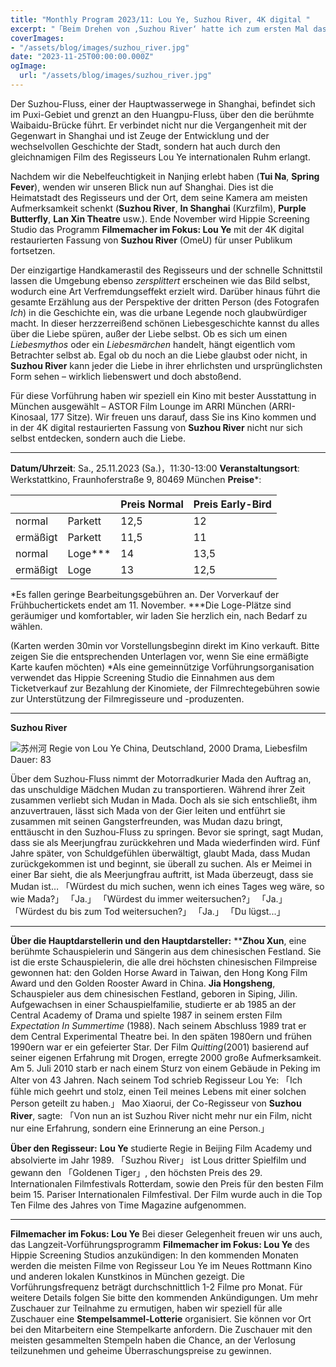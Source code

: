 ```yaml
---
title: "Monthly Program 2023/11: Lou Ye, Suzhou River, 4K digital "
excerpt: "「Beim Drehen von ‚Suzhou River‘ hatte ich zum ersten Mal das Gefühl von Freiheit. Ich konnte alle technischen Probleme und Ausdrucksprobleme vergessen und mich nur auf die Erzählung selbst, nur auf die interessanten Details konzentrieren…」— Lou Ye"
coverImages:
- "/assets/blog/images/suzhou_river.jpg"
date: "2023-11-25T00:00:00.000Z"
ogImage:
  url: "/assets/blog/images/suzhou_river.jpg"
---
```


Der Suzhou-Fluss, einer der Hauptwasserwege in Shanghai, befindet sich im Puxi-Gebiet und grenzt an den Huangpu-Fluss, über den die berühmte Waibaidu-Brücke führt. Er verbindet nicht nur die Vergangenheit mit der Gegenwart in Shanghai und ist Zeuge der Entwicklung und der wechselvollen Geschichte der Stadt, sondern hat auch durch den gleichnamigen Film des Regisseurs Lou Ye internationalen Ruhm erlangt.

Nachdem wir die Nebelfeuchtigkeit in Nanjing erlebt haben (**Tui Na**, **Spring Fever**), wenden wir unseren Blick nun auf Shanghai. Dies ist die Heimatstadt des Regisseurs und der Ort, dem seine Kamera am meisten Aufmerksamkeit schenkt (**Suzhou River**, **In Shanghai** (Kurzfilm), **Purple Butterfly**, **Lan Xin Theatre** usw.). Ende November wird Hippie Screening Studio das Programm **Filmemacher im Fokus: Lou Ye** mit der 4K digital restaurierten Fassung von **Suzhou River** (OmeU) für unser Publikum fortsetzen.

Der einzigartige Handkamerastil des Regisseurs und der schnelle Schnittstil lassen die Umgebung ebenso *zersplittert* erscheinen wie das Bild selbst, wodurch eine Art Verfremdungseffekt erzielt wird. Darüber hinaus führt die gesamte Erzählung aus der Perspektive der dritten Person (des Fotografen *Ich*) in die Geschichte ein, was die urbane Legende noch glaubwürdiger macht. In dieser herzzerreißend schönen Liebesgeschichte kannst du alles über die Liebe spüren, außer der Liebe selbst. Ob es sich um einen *Liebesmythos* oder ein *Liebesmärchen* handelt, hängt eigentlich vom Betrachter selbst ab. Egal ob du noch an die Liebe glaubst oder nicht, in **Suzhou River** kann jeder die Liebe in ihrer ehrlichsten und ursprünglichsten Form sehen – wirklich liebenswert und doch abstoßend.

Für diese Vorführung haben wir speziell ein Kino mit bester Ausstattung in München ausgewählt – ASTOR Film Lounge im ARRI München (ARRI-Kinosaal, 177 Sitze). Wir freuen uns darauf, dass Sie ins Kino kommen und in der 4K digital restaurierten Fassung von **Suzhou River** nicht nur sich selbst entdecken, sondern auch die Liebe.

---

**Datum/Uhrzeit**: Sa., 25.11.2023 (Sa.)，11:30-13:00
**Veranstaltungsort**: Werkstattkino, Fraunhoferstraße 9, 80469 München
**Preise***:

|           |        | Preis Normal| Preis Early-Bird |
| ------------ | --------- | --------- | --------- |
| normal     | Parkett | 12,5                               | 12                        |
| ermäßigt | Parkett | 11,5                               | 11                        |
| normal     | Loge*** | 14                                 | 13,5                      |
| ermäßigt | Loge    | 13                                 | 12,5                      |

*Es fallen geringe Bearbeitungsgebühren an. Der Vorverkauf der Frühbuchertickets endet am 11. November.
***Die Loge-Plätze sind geräumiger und komfortabler, wir laden Sie herzlich ein, nach Bedarf zu wählen.

(Karten werden 30min vor Vorstellungsbeginn direkt im Kino verkauft. Bitte zeigen Sie die entsprechenden Unterlagen vor, wenn Sie eine ermäßigte Karte kaufen möchten)
*Als eine gemeinnützige Vorführungsorganisation verwendet das Hippie Screening Studio die Einnahmen aus dem Ticketverkauf zur Bezahlung der Kinomiete, der Filmrechtegebühren sowie zur Unterstützung der Filmregisseure und -produzenten.

---

**Suzhou River**

![苏州河](/assets/blog/images/suzhou_river_poster.jpg)
Regie von Lou Ye
China, Deutschland, 2000
Drama, Liebesfilm
Dauer: 83

Über dem Suzhou-Fluss nimmt der Motorradkurier Mada den Auftrag an, das unschuldige Mädchen Mudan zu transportieren. Während ihrer Zeit zusammen verliebt sich Mudan in Mada. Doch als sie sich entschließt, ihm anzuvertrauen, lässt sich Mada von der Gier leiten und entführt sie zusammen mit seinen Gangsterfreunden, was Mudan dazu bringt, enttäuscht in den Suzhou-Fluss zu springen. Bevor sie springt, sagt Mudan, dass sie als Meerjungfrau zurückkehren und Mada wiederfinden wird. Fünf Jahre später, von Schuldgefühlen überwältigt, glaubt Mada, dass Mudan zurückgekommen ist und beginnt, sie überall zu suchen. Als er Meimei in einer Bar sieht, die als Meerjungfrau auftritt, ist Mada überzeugt, dass sie Mudan ist…
「Würdest du mich suchen, wenn ich eines Tages weg wäre, so wie Mada?」 「Ja.」
「Würdest du immer weitersuchen?」 「Ja.」
「Würdest du bis zum Tod weitersuchen?」 「Ja.」
「Du lügst...」

---

**Über die Hauptdarstellerin und den Hauptdarsteller:**
****Zhou Xun**, eine berühmte Schauspielerin und Sängerin aus dem chinesischen Festland. Sie ist die erste Schauspielerin, die alle drei höchsten chinesischen Filmpreise gewonnen hat: den Golden Horse Award in Taiwan, den Hong Kong Film Award und den Golden Rooster Award in China.
**Jia Hongsheng**, Schauspieler aus dem chinesischen Festland, geboren in Siping, Jilin. Aufgewachsen in einer Schauspielfamilie, studierte er ab 1985 an der Central Academy of Drama und spielte 1987 in seinem ersten Film *Expectation In Summertime* (1988). Nach seinem Abschluss 1989 trat er dem Central Experimental Theatre bei. In den späten 1980ern und frühen 1990ern war er ein gefeierter Star. Der Film *Quitting*(2001) basierend auf seiner eigenen Erfahrung mit Drogen, erregte 2000 große Aufmerksamkeit. Am 5. Juli 2010 starb er nach einem Sturz von einem Gebäude in Peking im Alter von 43 Jahren. Nach seinem Tod schrieb Regisseur Lou Ye: 「Ich fühle mich geehrt und stolz, einen Teil meines Lebens mit einer solchen Person geteilt zu haben.」 Mao Xiaorui, der Co-Regisseur von **Suzhou River**, sagte: 「Von nun an ist Suzhou River nicht mehr nur ein Film, nicht nur eine Erfahrung, sondern eine Erinnerung an eine Person.」

**Über den Regisseur:**
**Lou Ye** studierte Regie in Beijing Film Academy und absolvierte im Jahr 1989. 「Suzhou River」 ist Lous dritter Spielfilm und gewann den 「Goldenen Tiger」, den höchsten Preis des 29. Internationalen Filmfestivals Rotterdam, sowie den Preis für den besten Film beim 15. Pariser Internationalen Filmfestival. Der Film wurde auch in die Top Ten Filme des Jahres von Time Magazine aufgenommen.

---

**Filmemacher im Fokus: Lou Ye**
Bei dieser Gelegenheit freuen wir uns auch, das Langzeit-Vorführungsprogramm **Filmemacher im Fokus: Lou Ye** des Hippie Screening Studios anzukündigen: In den kommenden Monaten werden die meisten Filme von Regisseur Lou Ye im Neues Rottmann Kino und anderen lokalen Kunstkinos in München gezeigt. Die Vorführungsfrequenz beträgt durchschnittlich 1-2 Filme pro Monat. Für weitere Details folgen Sie bitte den kommenden Ankündigungen.
Um mehr Zuschauer zur Teilnahme zu ermutigen, haben wir speziell für alle Zuschauer eine **Stempelsammel-Lotterie** organisiert. Sie können vor Ort bei den Mitarbeitern eine Stempelkarte anfordern. Die Zuschauer mit den meisten gesammelten Stempeln haben die Chance, an der Verlosung teilzunehmen und geheime Überraschungspreise zu gewinnen.
